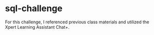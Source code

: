 # sql-challenge

For this challenge, I referenced previous class materials and utilized the Xpert Learning Assistant Chat+.